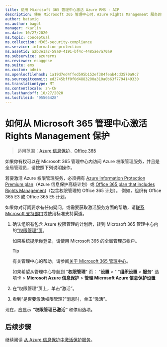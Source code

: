 ```yaml
---
title: 使用 Microsoft 365 管理中心激活 Azure RMS - AIP
description: 使用 Microsoft 365 管理中心时，Azure Rights Management 服务的激活说明。
author: batamig
ms.author: bagol
manager: rkarlin
ms.date: 10/27/2020
ms.topic: conceptual
ms.collection: M365-security-compliance
ms.service: information-protection
ms.assetid: a2b3e1a2-59a0-4191-bf4c-4485ae7a70a9
ms.subservice: azurerms
ms.reviewer: esaggese
ms.suite: ems
ms.custom: admin
ms.openlocfilehash: 1a19d7ed4ffed595b152ef384feab4cd3570a9c7
ms.sourcegitcommit: ed3745bff0f0d4883200a310a0b63f7794149330
ms.translationtype: MT
ms.contentlocale: zh-CN
ms.lasthandoff: 10/27/2020
ms.locfileid: "95566428"
---
```

# <a name="how-to-activate-rights-management-protection-from-the-microsoft-365-admin-center"></a>如何从 Microsoft 365 管理中心激活 Rights Management 保护

>适用范围：[Azure 信息保护](https://azure.microsoft.com/pricing/details/information-protection)、[Office 365](https://download.microsoft.com/download/E/C/F/ECF42E71-4EC0-48FF-AA00-577AC14D5B5C/Azure_Information_Protection_licensing_datasheet_EN-US.pdf)

如果你有权可以在 Microsoft 365 管理中心内访问 Azure 权限管理服务，并且是全局管理员，请按照下列说明操作。 

若要激活 Azure 权限管理服务，必须拥有 [Azure Information Protection Premium plan](https://www.microsoft.com/cloud-platform/azure-information-protection-pricing)（Azure 信息保护高级计划）或 [Office 365 plan that includes Rights Management](https://download.microsoft.com/download/E/C/F/ECF42E71-4EC0-48FF-AA00-577AC14D5B5C/Azure_Information_Protection_licensing_datasheet_EN-US.pdf)（包含权限管理的 Office 365 计划）。 例如，组织有 Office 365 E3 或 Office 365 E5 计划。 

如果你对订阅要求有任何疑问，或需要获取激活服务方面的帮助，请[联系 Microsoft 支持部门](information-support.md#to-contact-microsoft-support)或使用标准支持渠道。

1. 确认组织有包含 Azure 权限管理的计划后，转到 Microsoft 365 管理中心内的[“权限管理”页](https://account.activedirectory.windowsazure.com/RmsOnline/Manage.aspx)。
    
    如果系统提示你登录，请使用 Microsoft 365 的全局管理员帐户。
    
    > [!TIP]
    > 有关管理中心的帮助，请参阅[关于 Microsoft 365 管理中心](/office365/admin/admin-overview/about-the-admin-center)。
    
    如果希望从管理中心导航到 "**权限管理**" 页： "**设置**  >  " "**组织设置**  >  **服务**" 选项卡 > **Microsoft Azure 信息保护**  >  **管理 Microsoft Azure 信息保护设置**

2. 在“权限管理”页上，单击“激活”。

3. 看到“是否要激活权限管理?”消息时，单击“激活”。

现在，应显示 **“权限管理已激活”** 和停用选项。

## <a name="next-steps"></a>后续步骤
继续阅读 [从 Azure 信息保护中激活保护服务](activate-service.md#configuring-onboarding-controls-for-a-phased-deployment)。

